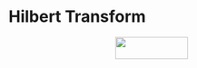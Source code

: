 # Hilbert Transform

<p align="center"><img src="https://rawgit.com/ssaru/TIL/master/svgs/32737e0a8d5a4cf32ba3ab1b74902ab7.svg?invert_in_darkmode" align=middle width=127.984725pt height=39.45249pt/></p>


